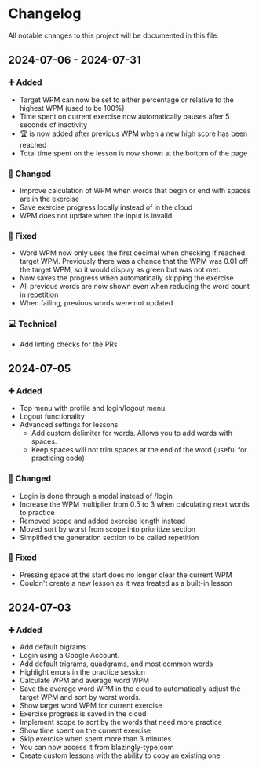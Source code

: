 # Changelog

All notable changes to this project will be documented in this file.

## 2024-07-06 - 2024-07-31

### ➕ Added

- Target WPM can now be set to either percentage or relative to the highest WPM (used to be 100%)
- Time spent on current exercise now automatically pauses after 5 seconds of inactivity
- 🏆 is now added after previous WPM when a new high score has been reached
- Total time spent on the lesson is now shown at the bottom of the page

### 🔄 Changed

- Improve calculation of WPM when words that begin or end with spaces are in the exercise
- Save exercise progress locally instead of in the cloud
- WPM does not update when the input is invalid

### 🐛 Fixed

- Word WPM now only uses the first decimal when checking if reached target WPM. Previously there was a chance
  that the WPM was 0.01 off the target WPM, so it would display as green but was not met.
- Now saves the progress when automatically skipping the exercise
- All previous words are now shown even when reducing the word count in repetition
- When failing, previous words were not updated

### 💻 Technical

- Add linting checks for the PRs

## 2024-07-05

### ➕ Added

- Top menu with profile and login/logout menu
- Logout functionality
- Advanced settings for lessons
  - Add custom delimiter for words. Allows you to add words with spaces.
  - Keep spaces will not trim spaces at the end of the word (useful for practicing code)

### 🔄 Changed

- Login is done through a modal instead of /login
- Increase the WPM multiplier from 0.5 to 3 when calculating next words to practice
- Removed scope and added exercise length instead
- Moved sort by worst from scope into prioritize section
- Simplified the generation section to be called repetition

### 🐛 Fixed

- Pressing space at the start does no longer clear the current WPM
- Couldn't create a new lesson as it was treated as a built-in lesson

## 2024-07-03

### ➕ Added

- Add default bigrams
- Login using a Google Account.
- Add default trigrams, quadgrams, and most common words
- Highlight errors in the practice session
- Calculate WPM and average word WPM
- Save the average word WPM in the cloud to automatically adjust the target WPM and sort by worst words.
- Show target word WPM for current exercise
- Exercise progress is saved in the cloud
- Implement scope to sort by the words that need more practice
- Show time spent on the current exercise
- Skip exercise when spent more than 3 minutes
- You can now access it from blazingly-type.com
- Create custom lessons with the ability to copy an existing one
